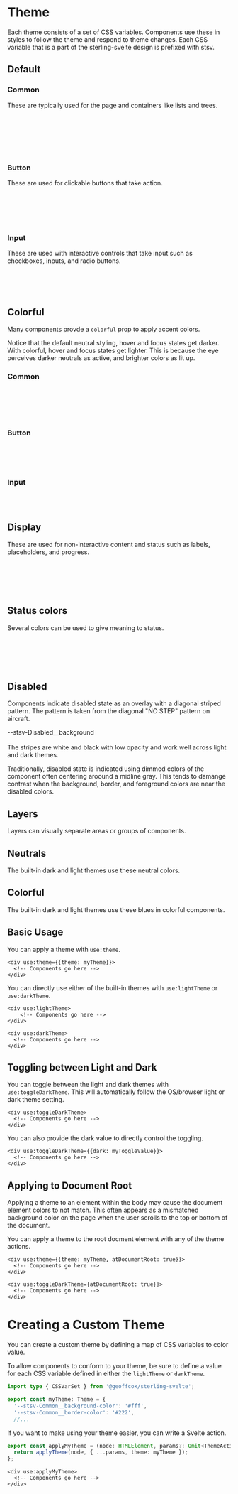 # Theme

Each theme consists of a set of CSS variables.
Components use these in styles to follow the theme and respond to theme changes.
Each CSS variable that is a part of the sterling-svelte design is prefixed with stsv.

<script>
    import BlueColorsExample from './BlueColorsExample.svelte';
    import NeutralColorsExample from './NeutralColorsExample.svelte';
    import DisabledSwatch from './DisabledSwatch.svelte';
    import Swatch from './Swatch.svelte';
</script>

## Default

### Common

These are typically used for the page and containers like lists and trees.

<Swatch 
backgroundColor="--stsv-Common__background-color" 
borderColor="--stsv-Common__border-color"
borderRadius="--stsv-Common__border-radius"
borderStyle="--stsv-Common__border-style"
borderWidth="--stsv-Common__border-width"
color="--stsv-Common__color"
/>
<br/>
<Swatch 
backgroundColor="--stsv-Common__background-color--hover" 
borderColor="--stsv-Common__border-color--hover"
borderRadius="--stsv-Common__border-radius"
borderStyle="--stsv-Common__border-style"
borderWidth="--stsv-Common__border-width"
color="--stsv-Common__color--hover"
/>
<br/>
<Swatch 
backgroundColor="--stsv-Common__background-color--focus" 
borderColor="--stsv-Common__border-color--focus"
borderRadius="--stsv-Common__border-radius"
borderStyle="--stsv-Common__border-style"
borderWidth="--stsv-Common__border-width"
color="--stsv-Common__color--focus"
/>
<br/>
<Swatch 
backgroundColor="--stsv-Common__background-color--active" 
borderColor="--stsv-Common__border-color--active"
borderRadius="--stsv-Common__border-radius"
borderStyle="--stsv-Common__border-style"
borderWidth="--stsv-Common__border-width"
color="--stsv-Common__color--active"
/>
<br/>
<Swatch 
backgroundColor="--stsv-Common__background-color--selected" 
borderColor="--stsv-Common__border-color--selected"
borderRadius="--stsv-Common__border-radius"
borderStyle="--stsv-Common__border-style"
borderWidth="--stsv-Common__border-width"
color="--stsv-Common__color--selected"
/>
<br/>
<Swatch 
outlineColor="--stsv-Common__outline-color"
outlineOffset="--stsv-Common__outline-offset"
outlineStyle="--stsv-Common__outline-style"
outlineWidth="--stsv-Common__outline-width"
/>

### Button

These are used for clickable buttons that take action.

<Swatch 
backgroundColor="--stsv-Button__background-color" 
borderColor="--stsv-Button__border-color"
borderRadius="--stsv-Button__border-radius"
borderStyle="--stsv-Button__border-style"
borderWidth="--stsv-Button__border-width"
color="--stsv-Button__color"
/>
<br/>
<Swatch 
backgroundColor="--stsv-Button__background-color--hover" 
borderColor="--stsv-Button__border-color--hover"
borderRadius="--stsv-Button__border-radius"
borderStyle="--stsv-Button__border-style"
borderWidth="--stsv-Button__border-width"
color="--stsv-Button__color--hover"
/>
<br/>
<Swatch 
backgroundColor="--stsv-Button__background-color--focus" 
borderColor="--stsv-Button__border-color--focus"
borderRadius="--stsv-Button__border-radius"
borderStyle="--stsv-Button__border-style"
borderWidth="--stsv-Button__border-width"
color="--stsv-Button__color--focus"
/>
<br/><Swatch 
backgroundColor="--stsv-Button__background-color--active" 
borderColor="--stsv-Button__border-color--active"
borderRadius="--stsv-Button__border-radius"
borderStyle="--stsv-Button__border-style"
borderWidth="--stsv-Button__border-width"
color="--stsv-Button__color--active"
/>
<br/>
<Swatch 
backgroundColor="--stsv-Common__background-color--disabled" 
borderColor="--stsv-Common__border-color--disabled"
borderRadius="--stsv-Button__border-radius"
borderStyle="--stsv-Button__border-style"
borderWidth="--stsv-Button__border-width"
color="--stsv-Common__color--disabled"
/>

### Input

These are used with interactive controls that take input such as checkboxes, inputs, and radio buttons.

<Swatch 
backgroundColor="--stsv-Input__background-color" 
borderColor="--stsv-Input__border-color"
borderRadius="--stsv-Input__border-radius"
borderStyle="--stsv-Input__border-style"
borderWidth="--stsv-Input__border-width"
color="--stsv-Input__color"
/>
<br/>
<Swatch 
backgroundColor="--stsv-Input__background-color--hover" 
borderColor="--stsv-Input__border-color--hover"
borderRadius="--stsv-Input__border-radius"
borderStyle="--stsv-Input__border-style"
borderWidth="--stsv-Input__border-width"
color="--stsv-Input__color--hover"
/>
<br/>
<Swatch 
backgroundColor="--stsv-Input__background-color--focus" 
borderColor="--stsv-Input__border-color--focus"
borderRadius="--stsv-Input__border-radius"
borderStyle="--stsv-Input__border-style"
borderWidth="--stsv-Input__border-width"
color="--stsv-Input__color--focus"
/>
<br/>
<Swatch 
backgroundColor="--stsv-Common__background-color--disabled" 
borderColor="--stsv-Common__border-color--disabled"
borderRadius="--stsv-Input__border-radius"
borderStyle="--stsv-Input__border-style"
borderWidth="--stsv-Input__border-width"
color="--stsv-Common__color--disabled"
/>

## Colorful

Many components provde a `colorful` prop to apply accent colors.

Notice that the default neutral styling, hover and focus states get darker.
With colorful, hover and focus states get lighter.
This is because the eye perceives darker neutrals as active, and brighter colors as lit up.

### Common

<Swatch 
backgroundColor="--stsv-Common--colorful__background-color" 
borderColor="--stsv-Common--colorful__border-color"
borderRadius="--stsv-Common__border-radius"
borderStyle="--stsv-Common__border-style"
borderWidth="--stsv-Common__border-width"
color="--stsv-Common--colorful__color"
/>
<br/>
<Swatch 
backgroundColor="--stsv-Common--colorful__background-color--hover" 
borderColor="--stsv-Common--colorful__border-color--hover"
borderRadius="--stsv-Common__border-radius"
borderStyle="--stsv-Common__border-style"
borderWidth="--stsv-Common__border-width"
color="--stsv-Common--colorful__color--hover"
/>
<br/>
<Swatch 
backgroundColor="--stsv-Common--colorful__background-color--focus" 
borderColor="--stsv-Common--colorful__border-color--focus"
borderRadius="--stsv-Common__border-radius"
borderStyle="--stsv-Common__border-style"
borderWidth="--stsv-Common__border-width"
color="--stsv-Common--colorful__color--focus"
/>
<br/>
<Swatch 
backgroundColor="--stsv-Common--colorful__background-color--active" 
borderColor="--stsv-Common--colorful__border-color--active"
borderRadius="--stsv-Common__border-radius"
borderStyle="--stsv-Common__border-style"
borderWidth="--stsv-Common__border-width"
color="--stsv-Common--colorful__color--active"
/>
<br/>
<Swatch 
backgroundColor="--stsv-Common--colorful__background-color--selected" 
borderColor="--stsv-Common--colorful__border-color--selected"
borderRadius="--stsv-Common__border-radius"
borderStyle="--stsv-Common__border-style"
borderWidth="--stsv-Common__border-width"
color="--stsv-Common--colorful__color--selected"
/>

### Button

<Swatch 
backgroundColor="--stsv-Button--colorful__background-color" 
borderColor="--stsv-Button--colorful__border-color"
borderRadius="--stsv-Button__border-radius"
borderStyle="--stsv-Button__border-style"
borderWidth="--stsv-Button__border-width"
color="--stsv-Button--colorful__color"
/>
<br/>
<Swatch 
backgroundColor="--stsv-Button--colorful__background-color--hover" 
borderColor="--stsv-Button--colorful__border-color--hover"
borderRadius="--stsv-Button__border-radius"
borderStyle="--stsv-Button__border-style"
borderWidth="--stsv-Button__border-width"
color="--stsv-Button--colorful__color--hover"
/>
<br/>
<Swatch 
backgroundColor="--stsv-Button--colorful__background-color--focus" 
borderColor="--stsv-Button--colorful__border-color--focus"
borderRadius="--stsv-Button__border-radius"
borderStyle="--stsv-Button__border-style"
borderWidth="--stsv-Button__border-width"
color="--stsv-Button--colorful__color--focus"
/>
<br/>
<Swatch 
backgroundColor="--stsv-Button--colorful__background-color--active" 
borderColor="--stsv-Button--colorful__border-color--active"
borderRadius="--stsv-Button__border-radius"
borderStyle="--stsv-Button__border-style"
borderWidth="--stsv-Button__border-width"
color="--stsv-Button--colorful__color--active"
/>

### Input

<Swatch 
backgroundColor="--stsv-Input--colorful__background-color" 
borderColor="--stsv-Input--colorful__border-color"
borderRadius="--stsv-Input__border-radius"
borderStyle="--stsv-Input__border-style"
borderWidth="--stsv-Input__border-width"
color="--stsv-Input--colorful__color"
/>
<br/>
<Swatch 
backgroundColor="--stsv-Input--colorful__background-color--hover" 
borderColor="--stsv-Input--colorful__border-color--hover"
borderRadius="--stsv-Input__border-radius"
borderStyle="--stsv-Input__border-style"
borderWidth="--stsv-Input__border-width"
color="--stsv-Input--colorful__color--hover"
/>
<br/>
<Swatch 
backgroundColor="--stsv-Input--colorful__background-color--focus" 
borderColor="--stsv-Input--colorful__border-color--focus"
borderRadius="--stsv-Input__border-radius"
borderStyle="--stsv-Input__border-style"
borderWidth="--stsv-Input__border-width"
color="--stsv-Input--colorful__color--focus"
/>

## Display

These are used for non-interactive content and status such as labels, placeholders, and progress.

<Swatch 
backgroundColor="--stsv-Display__background-color" 
borderColor="--stsv-Display__border-color"
borderRadius="--stsv-Input__border-radius"
borderStyle="--stsv-Input__border-style"
borderWidth="--stsv-Input__border-width"
color="--stsv-Display__color"
/>
<br/>
<Swatch 
color="--stsv-Display__color--subtle"
/>
<br/>
<Swatch 
color="--stsv-Display__color--faint"
/>
<br/>
<Swatch 
color="--stsv-Display__color--disabled"
/>
<br/>

## Status colors

Several colors can be used to give meaning to status.

<Swatch
backgroundColor="--stsv-Info__background-color"
borderColor="--stsv-Info__border-color"
color="--stsv-Info__color"
/>
<br/>
<Swatch
backgroundColor="--stsv-Success__background-color"
borderColor="--stsv-Success__border-color"
color="--stsv-Success__color"
/>
<br/>
<Swatch
backgroundColor="--stsv-Warning__background-color"
borderColor="--stsv-Warning__border-color"
color="--stsv-Warning__color"
/>
<br/>
<Swatch
backgroundColor="--stsv-Error__background-color"
borderColor="--stsv-Error__border-color"
color="--stsv-Error__color"
/>
<br/>

## Disabled

Components indicate disabled state as an overlay with a diagonal striped pattern.
The pattern is taken from the diagonal "NO STEP" pattern on aircraft.

<DisabledSwatch />
--stsv-Disabled__background
<br/>
<br/>
The stripes are white and black with low opacity and work well across light and dark themes.

Traditionally, disabled state is indicated using dimmed colors of the component often
centering aroound a midline gray. This tends to damange contrast when the background,
border, and foreground colors are near the disabled colors.

## Layers

Layers can visually separate areas or groups of components.

<Swatch 
backgroundColor="--stsv-Layer__background-color--1" 
color="--stsv-Layer__color--1"
/>

<Swatch 
backgroundColor="--stsv-Layer__background-color--2" 
color="--stsv-Layer__color--2"
/>

<Swatch 
backgroundColor="--stsv-Layer__background-color--3" 
color="--stsv-Layer__color--3"
/>

## Neutrals

The built-in dark and light themes use these neutral colors.

<NeutralColorsExample />

## Colorful

The built-in dark and light themes use these blues in colorful components.

<BlueColorsExample />

## Basic Usage

You can apply a theme with `use:theme`.

```
<div use:theme={{theme: myTheme}}>
  <!-- Components go here -->
</div>
```

You can directly use either of the built-in themes with `use:lightTheme` or `use:darkTheme`.

```
<div use:lightTheme>
	<!-- Components go here -->
</div>
```

```
<div use:darkTheme>
  <!-- Components go here -->
</div>
```

## Toggling between Light and Dark

You can toggle between the light and dark themes with `use:toggleDarkTheme`.
This will automatically follow the OS/browser light or dark theme setting.

```
<div use:toggleDarkTheme>
  <!-- Components go here -->
</div>
```

You can also provide the dark value to directly control the toggling.

```
<div use:toggleDarkTheme={{dark: myToggleValue}}>
  <!-- Components go here -->
</div>
```

## Applying to Document Root

Applying a theme to an element within the body may cause the document element
colors to not match. This often appears as a mismatched background color on the page
when the user scrolls to the top or bottom of the document.

You can apply a theme to the root docment element with any of the theme actions.

```
<div use:theme={{theme: myTheme, atDocumentRoot: true}}>
  <!-- Components go here -->
</div>
```

```
<div use:toggleDarkTheme={atDocumentRoot: true}}>
  <!-- Components go here -->
</div>
```

# Creating a Custom Theme

You can create a custom theme by defining a map of CSS variables to color value.

To allow components to conform to your theme, be sure to define a value for each
CSS variable defined in either the `lightTheme` or `darkTheme`.

```ts
import type { CSSVarSet } from '@geoffcox/sterling-svelte';

export const myTheme: Theme = {
  '--stsv-Common__background-color': '#fff',
  '--stsv-Common__border-color': '#222',
  //...
```

If you want to make using your theme easier, you can write a Svelte action.

```ts
export const applyMyTheme = (node: HTMLElement, params?: Omit<ThemeActionParams, 'theme'>) => {
  return applyTheme(node, { ...params, theme: myTheme });
};
```

```
<div use:applyMyTheme>
  <!-- Components go here -->
</div>
```
